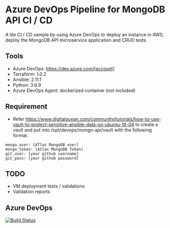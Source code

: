 # Azure DevOps Pipeline for MongoDB API CI / CD

A lite CI / CD sample by using Azure DevOps to deploy an instance in AWS, deploy the MongoDB API microservice application and CRUD tests. 

## Tools
* Azure DevOps: https://dev.azure.com/[account]
* Terraform: 1.0.2 
* Ansible: 2.11.1
* Python: 3.6.9
* Azure DevOps Agent: dockerized container (not included)

## Requirement
* Refer https://www.digitalocean.com/community/tutorials/how-to-use-vault-to-protect-sensitive-ansible-data-on-ubuntu-16-04 to create a vault and put into /opt/devops/mongo-api/vault with the following format.
```
mongo_user: [ATlas MongoDB user]
mongo_token: [Atlas MongoDB Token]
git_user: [your github username]
git_pass: [your github password]
```

## TODO
* VM deployment tests / validations
* Validation reports

## Azure DevOps
[![Build Status](https://dev.azure.com/joechiu2022/hello-devops/_apis/build/status/joehmchiu.devops-cicd-mongo-api?branchName=uat)](https://dev.azure.com/joechiu2022/hello-devops/_build/latest?definitionId=14&branchName=uat)
